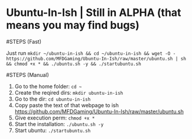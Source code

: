 # Ubuntu-In-Ish | Still in ALPHA (that means you may find bugs)

#STEPS (Fast)

Just run `mkdir ~/ubuntu-in-ish && cd ~/ubuntu-in-ish && wget -O - https://github.com/MFDGaming/Ubuntu-In-Ish/raw/master/ubuntu.sh | sh && chmod +x * && ./ubuntu.sh -y && ./startubuntu.sh`

#STEPS (Manual)

1. Go to the home folder: `cd ~`
2. Create the reqired dirs: `mkdir ubuntu-in-ish`
3. Go to the dir: `cd ubuntu-in-ish`
4. Copy paste the text of that webpage to ish https://github.com/MFDGaming/Ubuntu-In-Ish/raw/master/ubuntu.sh
5. Give execution perm: `chmod +x *`
6. Start the installation: `./ubuntu.sh -y`
7. Start ubuntu: `./startubuntu.sh`
